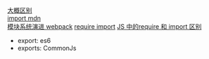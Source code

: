 [大概区别](http://meiminjun.github.io/import%E5%92%8Cexport%E7%AC%94%E8%AE%B0/)  
[import mdn](https://developer.mozilla.org/zh-CN/docs/Web/JavaScript/Reference/Statements/import)  
[模块系统演进 webpack](http://shouce.jb51.net/webpack/module-system.html)
[require import](https://segmentfault.com/a/1190000014434944)
[JS 中的require 和 import 区别](https://www.cnblogs.com/liaojie970/p/7376682.html)

* export: es6
* exports: CommonJs
